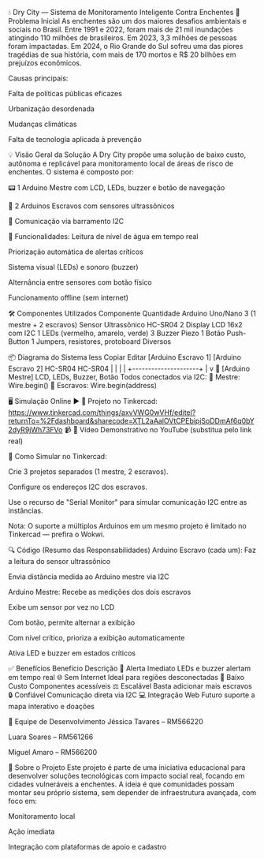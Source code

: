 💧 Dry City — Sistema de Monitoramento Inteligente Contra Enchentes
🌊 Problema Inicial
As enchentes são um dos maiores desafios ambientais e sociais no Brasil. Entre 1991 e 2022, foram mais de 21 mil inundações atingindo 110 milhões de brasileiros. Em 2023, 3,3 milhões de pessoas foram impactadas. Em 2024, o Rio Grande do Sul sofreu uma das piores tragédias de sua história, com mais de 170 mortos e R$ 20 bilhões em prejuízos econômicos.

Causas principais:

Falta de políticas públicas eficazes

Urbanização desordenada

Mudanças climáticas

Falta de tecnologia aplicada à prevenção

💡 Visão Geral da Solução
A Dry City propõe uma solução de baixo custo, autônoma e replicável para monitoramento local de áreas de risco de enchentes. O sistema é composto por:

📟 1 Arduino Mestre com LCD, LEDs, buzzer e botão de navegação

🌊 2 Arduinos Escravos com sensores ultrassônicos

🔗 Comunicação via barramento I2C

🔧 Funcionalidades:
Leitura de nível de água em tempo real

Priorização automática de alertas críticos

Sistema visual (LEDs) e sonoro (buzzer)

Alternância entre sensores com botão físico

Funcionamento offline (sem internet)

🛠️ Componentes Utilizados
Componente	Quantidade
Arduino Uno/Nano	3 (1 mestre + 2 escravos)
Sensor Ultrassônico HC-SR04	2
Display LCD 16x2 com I2C	1
LEDs (vermelho, amarelo, verde)	3
Buzzer Piezo	1
Botão Push-Button	1
Jumpers, resistores, protoboard	Diversos

📦 Diagrama do Sistema
less
Copiar
Editar
[Arduino Escravo 1]     [Arduino Escravo 2]
   HC-SR04                HC-SR04
       |                     |
       |                     |
       +---------------------+
                 |
                 v
         🧠 [Arduino Mestre]
        LCD, LEDs, Buzzer, Botão
Todos conectados via I2C:
📘 Mestre: Wire.begin()
📗 Escravos: Wire.begin(address)

🖥️ Simulação Online
▶️ 🔗 Projeto no Tinkercad: https://www.tinkercad.com/things/axvVWG0wVHf/editel?returnTo=%2Fdashboard&sharecode=XTL2aAalOVtCPEbipjSoDDmAf6q0bY2dyR9jWh73FVo
📹 🔗 Vídeo Demonstrativo no YouTube (substitua pelo link real)

🧪 Como Simular no Tinkercad:

Crie 3 projetos separados (1 mestre, 2 escravos).

Configure os endereços I2C dos escravos.

Use o recurso de "Serial Monitor" para simular comunicação I2C entre as instâncias.

Nota: O suporte a múltiplos Arduinos em um mesmo projeto é limitado no Tinkercad — prefira o Wokwi.

🔍 Código (Resumo das Responsabilidades)
Arduino Escravo (cada um):
Faz a leitura do sensor ultrassônico

Envia distância medida ao Arduino mestre via I2C

Arduino Mestre:
Recebe as medições dos dois escravos

Exibe um sensor por vez no LCD

Com botão, permite alternar a exibição

Com nível crítico, prioriza a exibição automaticamente

Ativa LED e buzzer em estados críticos

✅ Benefícios
Benefício	Descrição
🛑 Alerta Imediato	LEDs e buzzer alertam em tempo real
🌐 Sem Internet	Ideal para regiões desconectadas
💸 Baixo Custo	Componentes acessíveis
⚖️ Escalável	Basta adicionar mais escravos
🔒 Confiável	Comunicação direta via I2C
💻 Integração Web	Futuro suporte a mapa interativo e doações

👥 Equipe de Desenvolvimento
Jéssica Tavares – RM566220

Luara Soares – RM561266

Miguel Amaro – RM566200

📂 Sobre o Projeto
Este projeto é parte de uma iniciativa educacional para desenvolver soluções tecnológicas com impacto social real, focando em cidades vulneráveis a enchentes. A ideia é que comunidades possam montar seu próprio sistema, sem depender de infraestrutura avançada, com foco em:

Monitoramento local

Ação imediata

Integração com plataformas de apoio e cadastro
